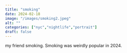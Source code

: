 ```yaml
---
title: "smoking"
date: 2024-02-18
image: "/images/smoking2.jpeg"
alt: ""
categories: ["nyc","nightlife","portrait"]
draft: false
---
```


my friend smoking. Smoking was weirdly popular in 2024. 
